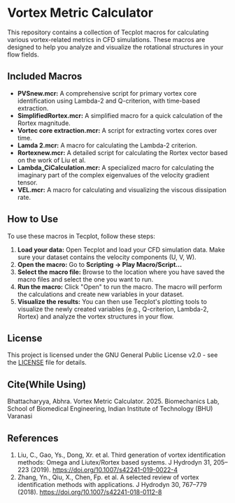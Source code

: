 # Vortex Metric Calculator

This repository contains a collection of Tecplot macros for calculating various vortex-related metrics in CFD simulations. These macros are designed to help you analyze and visualize the rotational structures in your flow fields.

## Included Macros

* **PVSnew.mcr:** A comprehensive script for primary vortex core identification using Lambda-2 and Q-criterion, with time-based extraction.
* **SimplifiedRortex.mcr:** A simplified macro for a quick calculation of the Rortex magnitude.
* **Vortec core extraction.mcr:** A script for extracting vortex cores over time.
* **Lamda 2.mcr:** A macro for calculating the Lambda-2 criterion.
* **Rortexnew.mcr:** A detailed script for calculating the Rortex vector based on the work of Liu et al.
* **Lambda_CiCalculation.mcr:** A specialized macro for calculating the imaginary part of the complex eigenvalues of the velocity gradient tensor.
* **VEL.mcr:** A macro for calculating and visualizing the viscous dissipation rate.

## How to Use

To use these macros in Tecplot, follow these steps:

1.  **Load your data:** Open Tecplot and load your CFD simulation data. Make sure your dataset contains the velocity components (U, V, W).
2.  **Open the macro:** Go to **Scripting -> Play Macro/Script...**
3.  **Select the macro file:** Browse to the location where you have saved the macro files and select the one you want to run.
4.  **Run the macro:** Click "Open" to run the macro. The macro will perform the calculations and create new variables in your dataset.
5.  **Visualize the results:** You can then use Tecplot's plotting tools to visualize the newly created variables (e.g., Q-criterion, Lambda-2, Rortex) and analyze the vortex structures in your flow.

## License

This project is licensed under the GNU General Public License v2.0 - see the [LICENSE](LICENSE) file for details.

## Cite(While Using)
Bhattacharyya, Abhra. Vortex Metric Calculator. 2025. Biomechanics Lab, School of Biomedical Engineering, Indian Institute of Technology (BHU) Varanasi

## References
1. Liu, C., Gao, Ys., Dong, Xr. et al. Third generation of vortex identification methods: Omega and Liutex/Rortex based systems. J Hydrodyn 31, 205–223 (2019). https://doi.org/10.1007/s42241-019-0022-4
2. Zhang, Yn., Qiu, X., Chen, Fp. et al. A selected review of vortex identification methods with applications. J Hydrodyn 30, 767–779 (2018). https://doi.org/10.1007/s42241-018-0112-8
